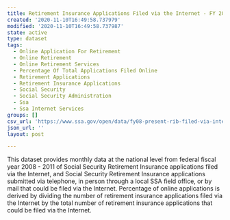 ```yaml
---
title: Retirement Insurance Applications Filed via the Internet - FY 2008-2011
created: '2020-11-10T16:49:58.737979'
modified: '2020-11-10T16:49:58.737987'
state: active
type: dataset
tags:
  - Online Application For Retirement
  - Online Retirement
  - Online Retirement Services
  - Percentage Of Total Applications Filed Online
  - Retirement Applications
  - Retirement Insurance Applications
  - Social Security
  - Social Security Administration
  - Ssa
  - Ssa Internet Services
groups: []
csv_url: 'https://www.ssa.gov/open/data/fy08-present-rib-filed-via-internet.csv'
json_url: ''
layout: post

---
```

This dataset provides monthly data at the national level from federal fiscal year 2008 - 2011 of Social Security Retirement Insurance applications filed via the Internet, and Social Security Retirement Insurance applications submitted via telephone, in person through a local SSA field office, or by mail that could be filed via the Internet.  Percentage of online applications is derived by dividing the number of retirement insurance applications filed via the Internet by the total number of retirement insurance applications that could be filed via the Internet.
